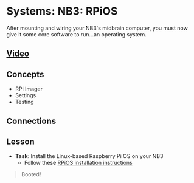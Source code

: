 # Systems: NB3: RPiOS
After mounting and wiring your NB3's midbrain computer, you must now give it some core software to run...an operating system.

## [Video](https://vimeo.com/1036095710)

## Concepts
- RPi Imager
- Settings
- Testing

## Connections

## Lesson

- **Task**: Install the Linux-based Raspberry Pi OS on your NB3
    - Follow these [RPiOS installation instructions](../../../boxes/systems/rpios/README.md)
> Booted!
